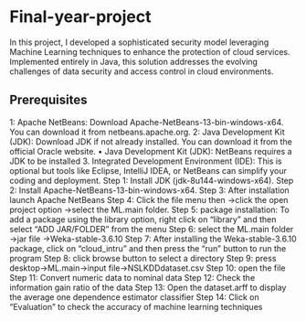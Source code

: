 # Final-year-project
In this project, I developed a sophisticated security model leveraging Machine Learning techniques to enhance the protection of cloud services. Implemented entirely in Java, this solution addresses the evolving challenges of data security and access control in cloud environments.

Prerequisites
-------------
1: Apache NetBeans: Download Apache-NetBeans-13-bin-windows-x64. You can download it from netbeans.apache.org.
2: Java Development Kit (JDK): Download JDK if not already installed. You can download it from the official Oracle website.
•	Java Development Kit (JDK): NetBeans requires a JDK to be installed
3. Integrated Development Environment (IDE): This is optional but tools like Eclipse, IntelliJ IDEA, or NetBeans can simplify your coding and deployment.
Step 1: Install JDK (jdk-8u144-windows-x64).
Step 2: Install Apache-NetBeans-13-bin-windows-x64.
Step 3: After installation launch Apache NetBeans
Step 4: Click the file menu then ->click the open project option ->select the ML.main folder.
Step 5: package installation: To add a package using the library option, right click on “library” and then select “ADD JAR/FOLDER” from the menu
Step 6: select the ML.main folder ->jar file ->Weka-stable-3.6.10
Step 7: After installing the Weka-stable-3.6.10 package, click on “cloud_intru” and then press the “run” button to run the program
Step 8: click browse button to select a directory
Step 9: press desktop->ML.main->input file->NSLKDDdataset.csv
Step 10: open the file
Step 11: Convert numeric data to nominal data
Step 12: Check the information gain ratio of the data
Step 13: Open the dataset.arff to display the average one dependence estimator classifier
Step 14: Click on “Evaluation” to check the accuracy of machine learning techniques 
